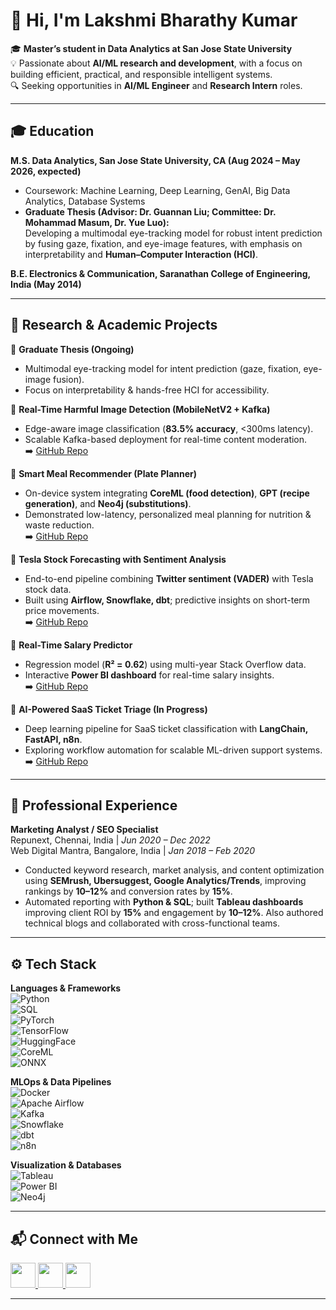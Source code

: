 # 👋 Hi, I'm Lakshmi Bharathy Kumar  

🎓 **Master’s student in Data Analytics at San Jose State University**  
💡 Passionate about **AI/ML research and development**, with a focus on building efficient, practical, and responsible intelligent systems.  
🔍 Seeking opportunities in **AI/ML Engineer** and **Research Intern** roles.  

---

## 🎓 Education  

**M.S. Data Analytics, San Jose State University, CA (Aug 2024 – May 2026, expected)**  
- Coursework: Machine Learning, Deep Learning, GenAI, Big Data Analytics, Database Systems  
- **Graduate Thesis (Advisor: Dr. Guannan Liu; Committee: Dr. Mohammad Masum, Dr. Yue Luo):**  
  Developing a multimodal eye-tracking model for robust intent prediction by fusing gaze, fixation, and eye-image features, with emphasis on interpretability and **Human–Computer Interaction (HCI)**.  

**B.E. Electronics & Communication, Saranathan College of Engineering, India (May 2014)**  

---

## 🧪 Research & Academic Projects  

🔹 **Graduate Thesis (Ongoing)**  
- Multimodal eye-tracking model for intent prediction (gaze, fixation, eye-image fusion).  
- Focus on interpretability & hands-free HCI for accessibility.  

🔹 **Real-Time Harmful Image Detection (MobileNetV2 + Kafka)**  
- Edge-aware image classification (**83.5% accuracy**, <300ms latency).  
- Scalable Kafka-based deployment for real-time content moderation.  
➡️ [GitHub Repo](https://github.com/Lakshmibharathy11/Image_classification) 

🔹 **Smart Meal Recommender (Plate Planner)**  
- On-device system integrating **CoreML (food detection)**, **GPT (recipe generation)**, and **Neo4j (substitutions)**.  
- Demonstrated low-latency, personalized meal planning for nutrition & waste reduction.  
➡️ [GitHub Repo](https://github.com/Lakshmibharathy11/plate-planner-api-main)  

🔹 **Tesla Stock Forecasting with Sentiment Analysis**  
- End-to-end pipeline combining **Twitter sentiment (VADER)** with Tesla stock data.  
- Built using **Airflow, Snowflake, dbt**; predictive insights on short-term price movements.  
➡️ [GitHub Repo](https://github.com/Lakshmibharathy11/Elon_musk-s_tweet_impact)  

🔹 **Real-Time Salary Predictor**  
- Regression model (**R² = 0.62**) using multi-year Stack Overflow data.  
- Interactive **Power BI dashboard** for real-time salary insights.  
➡️ [GitHub Repo](https://github.com/Lakshmibharathy11/Salary-Prediction)  

🔹 **AI-Powered SaaS Ticket Triage (In Progress)**  
- Deep learning pipeline for SaaS ticket classification with **LangChain, FastAPI, n8n**.  
- Exploring workflow automation for scalable ML-driven support systems.  
➡️ [GitHub Repo](#)  

---

## 💼 Professional Experience  

**Marketing Analyst / SEO Specialist**  
Repunext, Chennai, India | *Jun 2020 – Dec 2022*  
Web Digital Mantra, Bangalore, India | *Jan 2018 – Feb 2020*  
- Conducted keyword research, market analysis, and content optimization using **SEMrush, Ubersuggest, Google Analytics/Trends**, improving rankings by **10–12%** and conversion rates by **15%**.  
- Automated reporting with **Python & SQL**; built **Tableau dashboards** improving client ROI by **15%** and engagement by **10–12%**. Also authored technical blogs and collaborated with cross-functional teams.  

---

## ⚙️ Tech Stack  

**Languages & Frameworks**  
![Python](https://img.shields.io/badge/Python-3776AB?style=for-the-badge&logo=python&logoColor=white)  
![SQL](https://img.shields.io/badge/SQL-4479A1?style=for-the-badge&logo=postgresql&logoColor=white)  
![PyTorch](https://img.shields.io/badge/PyTorch-EE4C2C?style=for-the-badge&logo=pytorch&logoColor=white)  
![TensorFlow](https://img.shields.io/badge/TensorFlow-FF6F00?style=for-the-badge&logo=tensorflow&logoColor=white)  
![HuggingFace](https://img.shields.io/badge/HuggingFace-FFD21E?style=for-the-badge&logo=huggingface&logoColor=black)  
![CoreML](https://img.shields.io/badge/CoreML-000000?style=for-the-badge&logo=apple&logoColor=white)  
![ONNX](https://img.shields.io/badge/ONNX-005CED?style=for-the-badge&logo=onnx&logoColor=white)  

**MLOps & Data Pipelines**  
![Docker](https://img.shields.io/badge/Docker-2496ED?style=for-the-badge&logo=docker&logoColor=white)  
![Apache Airflow](https://img.shields.io/badge/Apache_Airflow-017CEE?style=for-the-badge&logo=apache-airflow&logoColor=white)  
![Kafka](https://img.shields.io/badge/Apache_Kafka-231F20?style=for-the-badge&logo=apache-kafka&logoColor=white)  
![Snowflake](https://img.shields.io/badge/Snowflake-29B5E8?style=for-the-badge&logo=snowflake&logoColor=white)  
![dbt](https://img.shields.io/badge/dbt-FF694B?style=for-the-badge&logo=dbt&logoColor=white)  
![n8n](https://img.shields.io/badge/n8n-EA4C89?style=for-the-badge&logo=n8n&logoColor=white)  

**Visualization & Databases**  
![Tableau](https://img.shields.io/badge/Tableau-E97627?style=for-the-badge&logo=tableau&logoColor=white)  
![Power BI](https://img.shields.io/badge/PowerBI-F2C811?style=for-the-badge&logo=power-bi&logoColor=black)  
![Neo4j](https://img.shields.io/badge/Neo4j-008CC1?style=for-the-badge&logo=neo4j&logoColor=white)  

---

## 📬 Connect with Me  

<a href="https://github.com/Lakshmibharathy11">
  <img src="https://cdn.jsdelivr.net/gh/devicons/devicon/icons/github/github-original.svg" width="40"/>
</a>
<a href="https://www.linkedin.com/in/lakshmi-bharathy-kumar/">
  <img src="https://cdn.jsdelivr.net/gh/devicons/devicon/icons/linkedin/linkedin-original.svg" width="40"/>
</a>
<a href="mailto:lakshmibharathyk@gmail.com">
  <img src="https://img.icons8.com/color/48/000000/gmail-new.png" width="40"/>
</a>  

---
